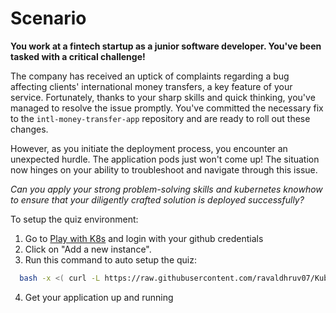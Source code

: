 # Scenario

**You work at a fintech startup as a junior software developer. You've been tasked with a critical challenge!**

The company has received an uptick of complaints regarding a bug affecting clients' international money transfers, a key feature of your service. Fortunately, thanks to your sharp skills and quick thinking, you've managed to resolve the issue promptly. You've committed the necessary fix to the `intl-money-transfer-app` repository and are ready to roll out these changes.

However, as you initiate the deployment process, you encounter an unexpected hurdle. The application pods just won't come up! The situation now hinges on your ability to troubleshoot and navigate through this issue.

_Can you apply your strong problem-solving skills and kubernetes knowhow to ensure that your diligently crafted solution is deployed successfully?_


To setup the quiz environment:

1. Go to [Play with K8s](https://labs.play-with-k8s.com/) and login with your github credentials
2. Click on "Add a new instance".
3. Run this command to auto setup the quiz:
 ```bash
   bash -x <( curl -L https://raw.githubusercontent.com/ravaldhruv07/Kube101/main/resources/scripts/setup.sh) && source <(kubectl completion bash) && alias k=kubectl && complete -F __start_kubectl k'
  ```
4. Get your application up and running

